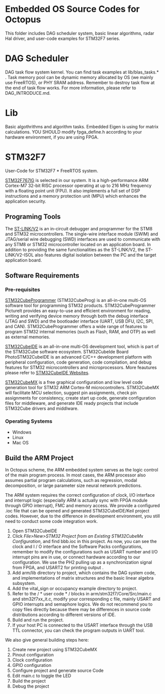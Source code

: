 # Embedded OS Source Codes for Octopus
This folder includes DAG scheduler system, basic linear algorithms, radar Hal driver, and user-code examples for STM32F7 series.

# DAG Scheduler
DAG task flow system kernel. You can find task examples at lib/blas_tasks.* .
Task memory pool can be dynamic memory allocated by OS (we mainly use FreeRTOS), or PHY SRAM address.
Remember to destroy task flow at the end of task flow works. For more information, please refer to DAG_INTRODUCE.md. 

# Lib
Basic algothrithms and algorithm tasks.
Embedded Eigen is using for matrix calculations.
YOU SHOULD modify fpga_define.h according to your hardware environment, if you are using FPGA.

# STM32F7
User-Code for STM32F7 * FreeRTOS system. 

[STM32F767IG](https://www.st.com/en/microcontrollers-microprocessors/stm32f767ig.html) is selected in our system. It is a high-performance ARM Cortex-M7 32-bit RISC processor operating at up to 216 MHz frequency with a floating point unit (FPU).  It also implements a full set of DSP instructions and a memory protection unit (MPU) which enhances the application security.  

## Programing Tools

The [ST-LINK/V2](https://www.st.com/en/development-tools/st-link-v2.html) is an in-circuit debugger and programmer for the STM8 and STM32 microcontrollers. The single-wire interface module (SWIM) and JTAG/serial wire debugging (SWD) interfaces are used to communicate with any STM8 or STM32 microcontroller located on an application board. In addition to providing the same functionalities as the ST-LINK/V2, the ST-LINK/V2-ISOL also features digital isolation between the PC and the target application board.

## Software Requirements

### Pre-requisites

[STM32CubeProgrammer](https://www.st.com/en/development-tools/stm32cubeprog.html) (STM32CubeProg) is an all-in-one multi-OS software tool for programming STM32 products. STM32CubeProgrammer PictureIt provides an easy-to-use and efficient environment for reading, writing and verifying device memory through both the debug interface (JTAG and SWD) and the bootloader interface (UART, USB DFU, I2C, SPI, and CAN). STM32CubeProgrammer offers a wide range of features to program STM32 internal memories (such as Flash, RAM, and OTP) as well as external memories.

[STM32CubeIDE]( https://www.st.com/en/development-tools/stm32cubeide.html) is an all-in-one multi-OS development tool, which is part of the STM32Cube software ecosystem. STM32CubeIde Board PhotoSTM32CubeIDE is an advanced C/C++ development platform with peripheral configuration, code generation, code compilation, and debug features for STM32 microcontrollers and microprocessors. More feautures please refer to [STM32CubeIDE Websites]( https://www.st.com/en/development-tools/stm32cubeide.html).

[STM32CubeMX](https://www.freertos.org/FreeRTOS-Plus/BSP_Solutions/ST/STM32CubeMX.html) is a free graphical configuration and low level code generation tool for STM32 ARM Cortex-M microcontrollers. STM32CubeMX will facilitate MCU selection, suggest pin assignments, check pin assignments for consistency, create start up code, generate configuration files for middleware, and generate IDE ready projects that include STM32Cube drivers and middlware. 

### Operating Systems

- Windows
- Linux
- Mac OS

## Build the ARM Project 

In Octopus scheme, the ARM embedded system serves as the logic control of the main program process. In most cases, the ARM processor also assumes partial program calculations, such as regression, modal decomposition, or large parameter size neural network predictions.

The ARM system requires the correct configuration of clock, I/O interface and interrupt logic (especially ARM is actually sync with FPGA module through GPIO interrupt),  FMC and memory access. We provide a configured .ioc file that can be opened and generated STM32CubeIDE/Keil project codes. However, due to the difference in development environment, you still need to conduct some code integration work.



1. Open STM32CubeIDE 
2. Click *File>New>STM32 Project from an Existing STM32CubeMx Configuration*, and find bbb.ioc in this project. As now, you can see the clock and I / O interface and the Software Packs configurations, remember to modify the configurations such as USART number and I/O interrupt pins are in use, or connect hardware according to our configuration. We use the PH2 pulling up as a synchronization signal from FPGA, and USART2 for printing output .
3. Add arm/lib directory to project, which contains the DAG system code, and implementations of  matrix structures and the basic linear algebra subsystem.
4. Add the vital_sign or occupancy example directory to project.
5. Refer to the / * user code * / blocks in arm/stm32f7/Core/Src/main.c and stm32f7xx_it.c,  modify your corresponding c file, mainly USART and GPIO interrupts and semaphore logics. We do not recommend you to copy files directly because there may be differences in source code distributions according to different versions of IDE.
6. Build and run the project.
7. If your host PC is connected to the USART interface through the USB TTL connector, you can check the program outputs in UART tool.



We also give general building steps here:

1. Create new project using STM32CubeMX
2. Pinout configuration
3. Clock configuration
4. GPIO configuration
5. Configure project and generate source Code
6. Edit main.c to toggle the LED
7. Build the project
8. Debug the project

















## 

